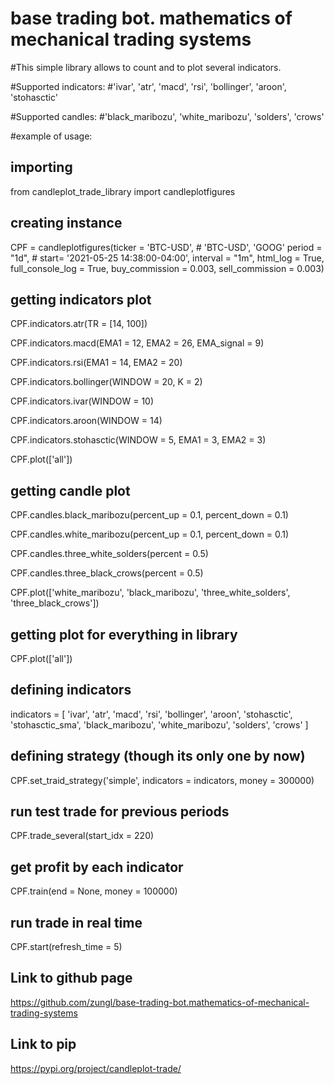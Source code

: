 # base trading bot. mathematics of mechanical trading systems
#This simple library allows to count and to plot several indicators.

#Supported indicators:
#'ivar', 'atr', 'macd', 'rsi', 'bollinger', 'aroon', 'stohasctic'

#Supported candles:
#'black_maribozu', 'white_maribozu', 'solders', 'crows'

#example of usage:
## importing
from candleplot_trade_library import candleplotfigures

## creating instance
CPF = candleplotfigures(ticker = 'BTC-USD', # 'BTC-USD', 'GOOG'
                        period = "1d",
                        # start= '2021-05-25 14:38:00-04:00',
                        interval = "1m",
                        html_log = True,
                        full_console_log = True,
                        buy_commission = 0.003,
                        sell_commission = 0.003)

## getting indicators plot
CPF.indicators.atr(TR = [14, 100])

CPF.indicators.macd(EMA1 = 12, EMA2 = 26, EMA_signal = 9)

CPF.indicators.rsi(EMA1 = 14, EMA2 = 20)

CPF.indicators.bollinger(WINDOW = 20, K = 2)

CPF.indicators.ivar(WINDOW = 10)

CPF.indicators.aroon(WINDOW = 14)

CPF.indicators.stohasctic(WINDOW = 5, EMA1 = 3, EMA2 = 3)

CPF.plot(['all'])

## getting candle plot
CPF.candles.black_maribozu(percent_up = 0.1, percent_down = 0.1)

CPF.candles.white_maribozu(percent_up = 0.1, percent_down = 0.1)

CPF.candles.three_white_solders(percent = 0.5)

CPF.candles.three_black_crows(percent = 0.5)

CPF.plot(['white_maribozu', 'black_maribozu', 'three_white_solders', 'three_black_crows'])

## getting plot for everything in library
CPF.plot(['all'])

## defining indicators                     
indicators = [
            'ivar',
            'atr',
            'macd',
            'rsi',
            'bollinger',
            'aroon',
            'stohasctic',
            'stohasctic_sma',
            'black_maribozu', 'white_maribozu',
            'solders', 'crows'
            ]

## defining strategy (though its only one by now)
CPF.set_traid_strategy('simple', indicators = indicators, money = 300000)

## run test trade for previous periods
CPF.trade_several(start_idx = 220)

## get profit by each indicator
CPF.train(end = None, money = 100000)

## run trade in real time
CPF.start(refresh_time = 5)

## Link to github page
https://github.com/zungl/base-trading-bot.mathematics-of-mechanical-trading-systems

## Link to pip
https://pypi.org/project/candleplot-trade/

